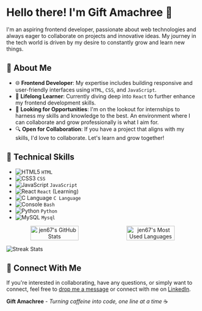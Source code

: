 
# Hello there! I'm Gift Amachree 👋

I'm an aspiring frontend developer, passionate about web technologies and always eager to collaborate on projects and innovative ideas. My journey in the tech world is driven by my desire to constantly grow and learn new things.

## 🌱 About Me

- 🌐 **Frontend Developer**: My expertise includes building responsive and user-friendly interfaces using `HTML`, `CSS`, and `JavaScript`.
- 📘 **Lifelong Learner**: Currently diving deep into `React` to further enhance my frontend development skills.
- 🚀 **Looking for Opportunities**: I'm on the lookout for internships to harness my skills and knowledge to the best. An environment where I can collaborate and grow professionally is what I aim for.
- 🔍 **Open for Collaboration**: If you have a project that aligns with my skills, I'd love to collaborate. Let's learn and grow together!

## 💼 Technical Skills

- ![HTML5](https://img.icons8.com/color/20/html-5.png) `HTML` 
- ![CSS3](https://img.icons8.com/color/20/css3.png) `CSS` 
- ![JavaScript](https://img.icons8.com/color/20/javascript.png) `JavaScript`
- ![React](https://img.icons8.com/color/20/react-native.png) `React` (Learning)
- ![C Language](https://img.icons8.com/color/20/c-programming.png) `C Language`
- ![Console](https://img.icons8.com/color/20/console.png)  `Bash`
- ![Python](https://img.icons8.com/color/20/python.png)  `Python`
- ![MySQL](https://img.icons8.com/color/20/mysql.png)  `Mysql`

<div align="center">
  <div style="display: flex; justify-content: center; align-items: center; flex-wrap: wrap; width: 100%;">
    <img src="https://github-readme-stats.vercel.app/api?username=jen67&show_icons=true&count_private=true&hide_border=true&custom_title=GitHub%20Stats&line_height=27" alt="jen67's GitHub Stats" style="width: 50%; height: auto;" />
    <img src="https://github-readme-stats.vercel.app/api/top-langs/?username=jen67&layout=compact&hide_border=true" alt="jen67's Most Used Languages" style="width: 50%; height: auto;" />
  </div>
</div>


![Streak Stats](https://github-readme-streak-stats.herokuapp.com/?user=jen67)

## 💌 Connect With Me

If you're interested in collaborating, have any questions, or simply want to connect, feel free to [drop me a message](mailto:amakrigift2000@gmail.com) or connect with me on [LinkedIn](https://www.linkedin.com/in/gift-amachree-8a523623b/).

**Gift Amachree** - _Turning caffeine into code, one line at a time_ ☕️
